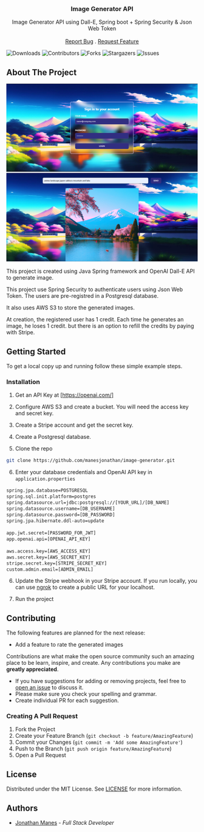 <br/>
<p align="center">
  <h3 align="center">Image Generator API</h3>

  <p align="center">
    Image Generator API using Dall-E, Spring boot + Spring Security & Json Web Token
    <br/>
    <br/>
    <a href="https://github.com/manesjonathan/image-generator/issues">Report Bug</a>
    .
    <a href="https://github.com/manesjonathan/image-generator/issues">Request Feature</a>
  </p>

![Downloads](https://img.shields.io/github/downloads/manesjonathan/image-generator/total) ![Contributors](https://img.shields.io/github/contributors/manesjonathan/image-generator?color=dark-green) ![Forks](https://img.shields.io/github/forks/manesjonathan/image-generator?style=social) ![Stargazers](https://img.shields.io/github/stars/manesjonathan/image-generator?style=social) ![Issues](https://img.shields.io/github/issues/manesjonathan/image-generator)

## About The Project

![Screen Shot](demo.png)
![Screen Shot](demo-2.png)

This project is created using Java Spring framework and OpenAI Dall-E API to generate image.

This project use Spring Security to authenticate users using Json Web Token. The users are pre-registred in a Postgresql database.

It also uses AWS S3 to store the generated images.

At creation, the registered user has 1 credit. Each time he generates an image, he loses 1 credit. 
but there is an option to refill the credits by paying with Stripe.

## Getting Started

To get a local copy up and running follow these simple example steps.

### Installation

1. Get an API Key at [https://openai.com/]

2. Configure AWS S3 and create a bucket. You will need the access key and secret key.

3. Create a Stripe account and get the secret key.

4. Create a Postgresql database.

5. Clone the repo

```sh
git clone https://github.com/manesjonathan/image-generator.git
```

6. Enter your database credentials and OpenAI API key in `application.properties`

```properties
spring.jpa.database=POSTGRESQL
spring.sql.init.platform=postgres
spring.datasource.url=jdbc:postgresql://[YOUR_URL]/[DB_NAME]
spring.datasource.username=[DB_USERNAME]
spring.datasource.password=[DB_PASSWORD]
spring.jpa.hibernate.ddl-auto=update

app.jwt.secret=[PASSWORD_FOR_JWT]
app.openai.api=[OPENAI_API_KEY]

aws.access.key=[AWS_ACCESS_KEY]
aws.secret.key=[AWS_SECRET_KEY]
stripe.secret.key=[STRIPE_SECRET_KEY]
custom.admin.email=[ADMIN_EMAIL]

```

6. Update the Stripe webhook in your Stripe account. If you run locally, you can use [ngrok](https://ngrok.com/) to create a public URL for your localhost.

7. Run the project


## Contributing

The following features are planned for the next release:
* Add a feature to rate the generated images

Contributions are what make the open source community such an amazing place to be learn, inspire, and create. Any contributions you make are **greatly appreciated**.
* If you have suggestions for adding or removing projects, feel free to [open an issue](https://github.com/manesjonathan/image-generator/issues/new) to discuss it.
* Please make sure you check your spelling and grammar.
* Create individual PR for each suggestion.

### Creating A Pull Request

1. Fork the Project
2. Create your Feature Branch (`git checkout -b feature/AmazingFeature`)
3. Commit your Changes (`git commit -m 'Add some AmazingFeature'`)
4. Push to the Branch (`git push origin feature/AmazingFeature`)
5. Open a Pull Request

## License

Distributed under the MIT License. See [LICENSE](https://github.com/manesjonathan/image-generator/blob/main/LICENSE) for more information.

## Authors

* [Jonathan Manes](https://github.com/manesjonathan/) - *Full Stack Developer*
